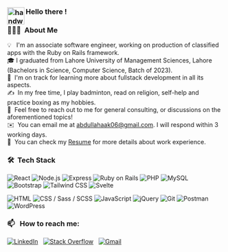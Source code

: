
### <img alt="handwavegif" src="https://user-images.githubusercontent.com/39513876/112366216-8cfe7400-8cfe-11eb-8116-7d3dbae20e97.gif" width='40' align="left"/> Hello there !

### 👨🏻‍💻 &nbsp;About Me

💡 &nbsp; I'm an associate software engineer, working on production of classified apps with the Ruby on Rails framework. \
🎓&nbsp;I graduated from Lahore University of Management Sciences, Lahore (Bachelors in Science, Computer Science, Batch of 2023).\
🌱 &nbsp;I'm on track for learning more about fullstack development in all its aspects.\
✍️ &nbsp;In my free time, I play badminton, read on religion, self-help and practice boxing as my hobbies.\
💬 &nbsp;Feel free to reach out to me for general consulting, or discussions on the aforementioned topics!\
✉️ &nbsp;You can email me at abdullahaak06@gmail.com. I will respond within 3 working days.\
📄 &nbsp;You can check my [Resume](https://drive.google.com/file/d/1OpLWN5LYTUdT2B18txudqnF4mcvll5_g/view?usp=sharing) for more details about work experience.

### 🛠 &nbsp;Tech Stack

![React](https://img.shields.io/badge/-React-61DAFB?style=flat&logo=react)
![Node.js](https://img.shields.io/badge/-Node.js-339933?style=flat&logo=node.js&logoColor=white)
![Express](https://img.shields.io/badge/-Express-000000?style=flat)
![Ruby on Rails](https://img.shields.io/badge/-Ruby%20on%20Rails-CC0000?style=flat&logo=ruby-on-rails&logoColor=white)
![PHP](https://img.shields.io/badge/-PHP-777BB4?style=flat&logo=php)
![MySQL](https://img.shields.io/badge/-MySQL-4479A1?style=flat&logo=mysql&logoColor=white)
![Bootstrap](https://img.shields.io/badge/-Bootstrap-7952B3?style=flat&logo=bootstrap&logoColor=white)
![Tailwind CSS](https://img.shields.io/badge/-Tailwind%20CSS-38B2AC?style=flat&logo=tailwind-css&logoColor=white)
![Svelte](https://img.shields.io/badge/-Svelte-FF3E00?style=flat&logo=svelte)

![HTML](https://img.shields.io/badge/-HTML-E34F26?style=flat&logo=html5&logoColor=white)
![CSS / Sass / SCSS](https://img.shields.io/badge/-CSS%20/%20Sass%20/%20SCSS-1572B6?style=flat&logo=css3&logoColor=white)
![JavaScript](https://img.shields.io/badge/-JavaScript-F7DF1E?style=flat&logo=javascript&logoColor=black)
![jQuery](https://img.shields.io/badge/-jQuery-0769AD?style=flat&logo=jquery&logoColor=white)
![Git](https://img.shields.io/badge/-Git-F05032?style=flat&logo=git&logoColor=white)
![Postman](https://img.shields.io/badge/-Postman-FF6C37?style=flat&logo=postman)
![WordPress](https://img.shields.io/badge/-WordPress-21759B?style=flat&logo=wordpress&logoColor=white)

### 📫 &nbsp; How to reach me:

<a href="https://www.linkedin.com/in/abdullah-ahmad-70b1bb13b/"><img alt="LinkedIn" src="https://img.shields.io/badge/linkedin%20-%230077B5.svg?&style=flat&logo=linkedin&logoColor=white"/></a> &nbsp;
<a href="https://stackoverflow.com/users/19407338/abdullah-ahmad"><img alt="Stack Overflow" src="https://img.shields.io/badge/linkedin%20-%230077B5.svg?&style=flat&logo=linkedin&logoColor=white"/></a> &nbsp;
<a href="mailto:abdullahaak06@gmail.com"><img alt="Gmail" src="https://img.shields.io/badge/Gmail-D14836?style=flat&logo=gmail&logoColor=white" /></a> &nbsp;
